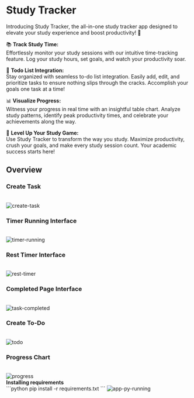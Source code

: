 # Study Tracker
Introducing Study Tracker, the all-in-one study tracker app designed to elevate your study experience and boost productivity! 🚀
<br/>

📚 <b>Track Study Time:</b><br/>
Effortlessly monitor your study sessions with our intuitive time-tracking feature. Log your study hours, set goals, and watch your productivity soar.

📅 <b>Todo List Integration:</b><br/>
Stay organized with seamless to-do list integration. Easily add, edit, and prioritize tasks to ensure nothing slips through the cracks. Accomplish your goals one task at a time!

📊 <b>Visualize Progress:</b><br/>
Witness your progress in real time with an insightful table chart. Analyze study patterns, identify peak productivity times, and celebrate your achievements along the way.

🚀 <b>Level Up Your Study Game:</b><br/>
Use Study Tracker to transform the way you study. Maximize productivity, crush your goals, and make every study session count. Your academic success starts here!
## Overview
<h3>Create Task</h3><br/>
<img src='https://i.postimg.cc/nz94nqBS/create-task.png' border='0' alt='create-task'/>
<h3>Timer Running Interface</h3><br/>
<img src='https://i.postimg.cc/qM435Pb5/timer-running.png' border='0' alt='timer-running'/>
<h3>Rest Timer Interface</h3><br/>
<img src='https://i.postimg.cc/HLpX8f5M/rest-timer-running.png' border='0' alt='rest-timer'/>
<h3>Completed Page Interface</h3><br/>
<img src='https://i.postimg.cc/TYSFJvJZ/completed.png' border='0' alt='task-completed'/>
<h3>Create To-Do</h3><br/>
<img src='https://i.postimg.cc/wj2WbKXq/todo.png' border='0' alt='todo'/>
<h3>Progress Chart</h3><br/>
<img src='https://i.postimg.cc/BZzMdcPF/progress.png' border='0' alt='progress'/><br/>
<b>Installing requirements</b><br/>
```python
pip install -r requirements.txt
```
<img src='https://i.postimg.cc/ZYvMYMSH/running-app.png' border='0' alt='app-py-running'/>
